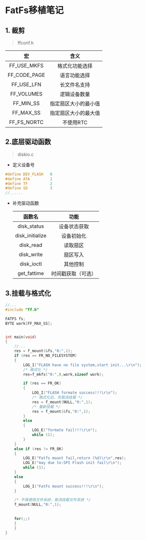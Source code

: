 # FatFs移植笔记 

## 1. 裁剪 

> ffconf.h

|       宏       |         含义         |
| :------------: | :------------------: |
|  FF_USE_MKFS   |    格式化功能选择    |
|  FF_CODE_PAGE  |     语言功能选择     |
|   FF_USE_LFN   |     长文件名支持     |
|   FF_VOLUMES   |     逻辑设备数量     |
|   FF_MIN_SS    | 指定扇区大小的最小值 |
|   FF_MAX_SS    | 指定扇区大小的最大值 |
|  FF_FS_NORTC   |      不使用RTC       |

## 2.底层驱动函数

>diskio.c 

- 定义设备号

```C
#define DEV_FLASH	0
#define ATA			1
#define TF			2
#define SD			3
//......
```

- 补充驱动函数

  |     函数名      |        功能        |
  | :-------------: | :----------------: |
  |   disk_status   |    设备状态获取    |
  | disk_initialize |     设备初始化     |
  |    disk_read    |      读取扇区      |
  |   disk_write    |      扇区写入      |
  |   disk_ioctl    |      其他控制      |
  |   get_fattime   | 时间戳获取（可选） |

  

## 3.挂载与格式化

```C
//...
#include "ff.h"

FATFS fs;    
BYTE work[FF_MAX_SS]; 


int main(void)
{    
	//...
    res = f_mount(&fs,"0:",1);
    if (res == FR_NO_FILESYSTEM)
    {
        LOG_I("FLASH have no file system,start init...\r\n");
        /* 格式化 */
        res=f_mkfs("0:",0,work,sizeof work);

        if (res == FR_OK)
        {
            LOG_I("FLASH formate success!!!\r\n");
            /* 格式化后，先取消挂载 */
            res = f_mount(NULL,"0:",1);
            /* 重新挂载 */
            res = f_mount(&fs,"0:",1);
        }
        else
        {
            LOG_E("formate fail!!!\r\n");
            while (1);
        }
    }
    else if (res != FR_OK)
    {
        LOG_E("Fatfs mount fail,return (%d)\r\n",res);
        LOG_E("may due to:SPI Flash init fail\r\n");
        while (1);
    }
    else
    {
        LOG_I("FatFs mount success!!!\r\n");
    }

    /* 不再使用文件系统，取消挂载文件系统 */
    f_mount(NULL,"0:",1);      
    
    
    for(;;)
    {
    }
}



```